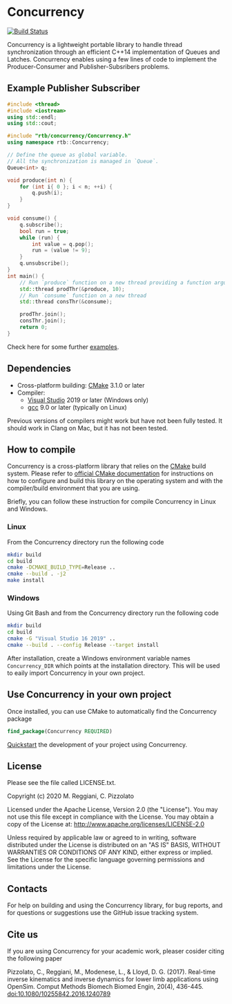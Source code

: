 ﻿# Concurrency
[![Build Status](https://travis-ci.org/RealTimeBiomechanics/Concurrency.svg?branch=develop)](https://travis-ci.org/RealTimeBiomechanics/Concurrency)

Concurrency is a lightweight portable library to handle thread synchronization through an efficient C++14 implementation of Queues and Latches. 
Concurrency enables using a few lines of code to implement the Producer-Consumer and Publisher-Subsribers problems. 

## Example Publisher Subscriber
```cpp
#include <thread>
#include <iostream>
using std::endl;
using std::cout;

#include "rtb/concurrency/Concurrency.h"
using namespace rtb::Concurrency;

// Define the queue as global variable. 
// All the synchronization is managed in `Queue`.
Queue<int> q;

void produce(int n) {
    for (int i{ 0 }; i < n; ++i) {
        q.push(i);
    }
}

void consume() {
    q.subscribe();
    bool run = true;
    while (run) {
        int value = q.pop();
        run = (value != 9);
    }
    q.unsubscribe();
}
int main() {
    // Run `produce` function on a new thread providing a function argument
    std::thread prodThr(&produce, 10);
    // Run `consume` function on a new thread
    std::thread consThr(&consume);

    prodThr.join();
    consThr.join();
    return 0;
}
```

Check here for some further [examples](example).


## Dependencies

* Cross-platform building: [CMake](http://www.cmake.org/) 3.1.0 or later
* Compiler:
   * [Visual Studio](http://www.visualstudio.com) 2019 or later (Windows only)
   * [gcc](http://gcc.gnu.org/) 9.0 or later (typically on Linux)

Previous versions of compilers might work but have not been fully tested. It should work in Clang on Mac, but it has not been tested.

## How to compile

Concurrency is a cross-platform library that relies on the  [CMake](http://cmake.org/) build system.
Please refer to [official CMake documentation](https://cmake.org/runningcmake/) for instructions on how to
configure and build this library on the operating system and with the compiler/build environment that you are using.

Briefly, you can follow these instruction for compile Concurrency in Linux and Windows.

### Linux

From the Concurrency directory run the following code

```bash
mkdir build
cd build
cmake -DCMAKE_BUILD_TYPE=Release ..
cmake --build . -j2
make install
```

### Windows

Using Git Bash and from the Concurrency directory run the following code

```bash
mkdir build
cd build
cmake -G "Visual Studio 16 2019" ..
cmake --build . --config Release --target install
```
After installation, create a Windows environment variable names `Concurrency_DIR` which points at the installation directory. This will be used to eaily import Concurrency in your own project.

## Use Concurrency in your own project

Once installed, you can use CMake to automatically find the Concurrency package

```cmake
find_package(Concurrency REQUIRED)
```

[Quickstart](example/quickstart) the development of your project using Concurrency.

## License

Please see the file called LICENSE.txt.

Copyright (c) 2020 M. Reggiani, C. Pizzolato

Licensed under the Apache License, Version 2.0 (the "License").
You may not use this file except in compliance with the License.
You may obtain a copy of the License at: http://www.apache.org/licenses/LICENSE-2.0

Unless required by applicable law or agreed to in writing, software distributed under the License
is distributed on an "AS IS" BASIS, WITHOUT WARRANTIES OR CONDITIONS OF ANY KIND, either express or implied.
See the License for the specific language governing permissions and limitations under the License.


## Contacts

For help on building and using the Concurrency library, for bug reports,
and for questions or suggestions use the GitHub issue tracking system.

## Cite us

If you are using Concurrency for your academic work, pleaser cosider citing the following paper

Pizzolato, C., Reggiani, M., Modenese, L., & Lloyd, D. G. (2017). Real-time inverse kinematics and inverse dynamics for lower limb applications using OpenSim. Comput Methods Biomech Biomed Engin, 20(4), 436-445. [doi:10.1080/10255842.2016.1240789](https://pubmed.ncbi.nlm.nih.gov/27723992/)

